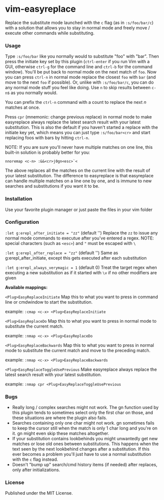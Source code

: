 # vim-easyreplace

Replace the substitute mode launched with the `c` flag (as in `:s/foo/bar/c`) with a solution that allows you to stay in normal mode and freely move / execute other commands while substituting.


### Usage

Type `:s/foo/bar` like you normally would to substitute "foo" with "bar". Then press the initiate key set by this plugin (`ctrl-enter` if you run Vim with a GUI, otherwise `ctrl-g` for the command line and `ctrl-b` for the command window). You'll be put back to normal mode on the next match of `foo`. Now you can press `ctrl-n` in normal mode replace the closest `foo` with `bar` (and move to the next `foo` if possible). Or, unlike with `:s/foo/bar/c`, you can do any normal mode stuff you feel like doing. Use `n` to skip results between `c-n`s as you normally would.

You can prefix the `ctrl-n` command with a count to replace the next *n* matches at once.

Press `cpr` (mnemonic: change previous replace) in normal mode to make easyreplace always replace the latest search result with your latest substitution. This is also the default if you haven't started a replace with the initiate key yet, which means you can just type `:s/foo/bar<cr>` and start replacing foos with bars by hitting `ctrl-n`.


NOTE: If you are sure you'll never have multiple matches on one line, this built-in solution is probably better for you:

    nnoremap <c-n> :&&<cr>j0gn<esc>`<

 The above replaces all the matches on the current line with the result of your latest substitution. The difference to easyreplace is that easyreplace can handle multiple matches on a line one by one, and is immune to new searches and substitutions if you want it to be.


### Installation

Use your favorite plugin manager or just paste the files in your vim folder


### Configuration

`:let g:erepl_after_initiate = "zz"` (default '') Replace the `zz` to issue any normal mode commands to executue after you've entered a regex. NOTE: special characters (such as `<esc>`) and `"` must be escaped with `\`

`:let g:erepl_after_replace = "zz"` (default '') Same as g:erepl_after_initiate, except this gets executed after each substitution

`:let g:erepl_always_verymagic = 1` (default 0) Treat the target regex when executing a new substitution as if it started with `\v` if no other modifiers are given

**Available mappings:**

`<Plug>EasyReplaceInitiate` Map this to what you want to press in command line or cmdwindow to start the substitution.

example: `:cmap <c-x> <Plug>EasyReplaceInitiate`

`<Plug>EasyReplaceDo` Map this to what you want to press in normal mode to substitute the current match.

example: `:nmap <c-x> <Plug>EasyReplaceDo`

`<Plug>EasyReplaceBackwards` Map this to what you want to press in normal mode to substitute the current match and move to the preceding match.

example: `:nmap <c-x> <Plug>EasyReplaceBackwards`

`<Plug>EasyReplaceToggleUsePrevious` Make easyreplace always replace the latest search result with your latest substitution.

example: `:nmap cpr <Plug>EasyReplaceToggleUsePrevious`


### Bugs

* Really long / complex searches might not work. The gn function used by this plugin tends to sometimes select only the first char on those, and these situations are where the plugin also fails.
* Searches containing only one char might not work. gn sometimes fails to keep the cursor still when the match is only 1 char long and you're on it. gn might even skip these matches altogether.
* If your substitution contains lookbehinds you might unwantedly get new matches or lose old ones between substitutions. This happens when the text seen by the next lookbehind changes after a substitution. If this ever becomes a problem you'll just have to use a normal substitution with the `c` flag instead.
* Doesn't "bump up" search/cmd history items (if needed) after replaces, only after initializations.


### License

Published under the MIT License.
